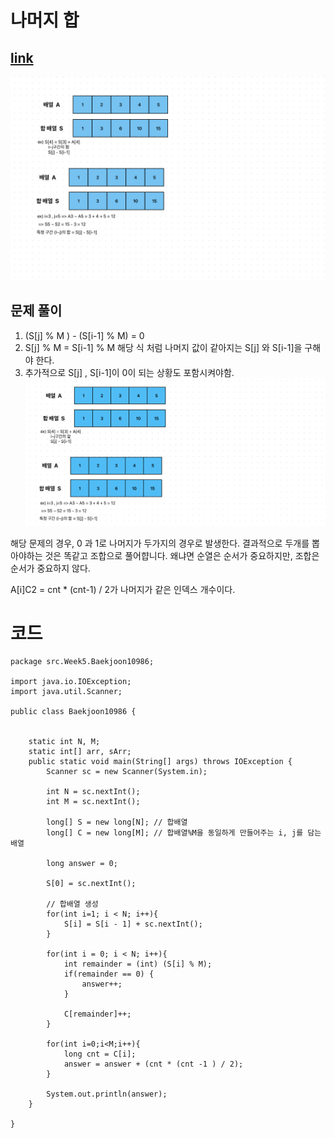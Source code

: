 # 나머지 합
[link](https://www.acmicpc.net/problem/10986)
---
![image](image.png)

## 문제 풀이

1. (S[j] % M ) - (S[i-1] % M) = 0
2. S[j] % M = S[i-1] % M 해당 식 처럼 나머지 값이 같아지는 S[j] 와 S[i-1]을 구해야 한다. 
3. 추가적으로 S[j] , S[i-1]이 0이 되는 상황도 포함시켜야함.
![image1](image1.png)

해당 문제의 경우, 0 과 1로 나머지가 두가지의 경우로 발생한다. 
결과적으로 두개를 뽑아야하는 것은 똑같고 조합으로 풀어햡니다. 왜냐면 순열은 순서가 중요하지만, 조합은 순서가 중요하지 않다. 

A[i]C2 = cnt * (cnt-1) / 2가 나머지가 같은 인덱스 개수이다. 

# 코드
``````
package src.Week5.Baekjoon10986;

import java.io.IOException;
import java.util.Scanner;

public class Baekjoon10986 {


    static int N, M;
    static int[] arr, sArr;
    public static void main(String[] args) throws IOException {
        Scanner sc = new Scanner(System.in);

        int N = sc.nextInt();
        int M = sc.nextInt();

        long[] S = new long[N]; // 합배열
        long[] C = new long[M]; // 합배열%M을 동일하게 만들어주는 i, j를 담는 배열

        long answer = 0;

        S[0] = sc.nextInt();

        // 합배열 생성
        for(int i=1; i < N; i++){
            S[i] = S[i - 1] + sc.nextInt();
        }

        for(int i = 0; i < N; i++){
            int remainder = (int) (S[i] % M);
            if(remainder == 0) {
                answer++;
            }

            C[remainder]++;
        }

        for(int i=0;i<M;i++){
            long cnt = C[i];
            answer = answer + (cnt * (cnt -1 ) / 2);
        }

        System.out.println(answer);
    }

}



``````